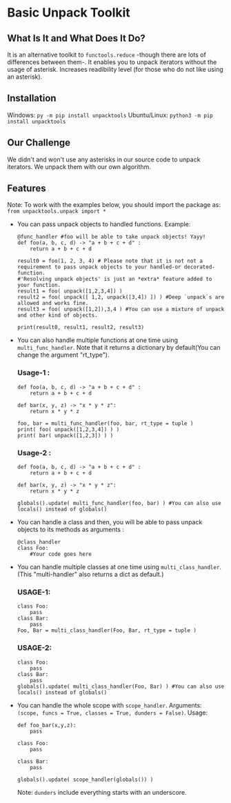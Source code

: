 # Basic Unpack Toolkit

## What Is It and What Does It Do?
  It is an alternative toolkit to `functools.reduce` -though there are lots of differences between them-. It enables you to unpack iterators without the usage of asterisk.
  Increases readibility level (for those who do not like using an asterisk).
## Installation
  Windows: `py -m pip install unpacktools`
  Ubuntu/Linux: `python3 -m pip install unpacktools`
## Our Challenge
  We didn't and won't use any asterisks in our source code to unpack iterators. We unpack them with our own algorithm.
## Features
Note: To work with the examples below, you should import the package as: `from unpacktools.unpack import *`
* You can pass unpack objects to handled functions. Example:
  ```python3
  @func_handler #foo will be able to take unpack objects! Yayy!
  def foo(a, b, c, d) -> "a + b + c + d" :
      return a + b + c + d
      
  result0 = foo(1, 2, 3, 4) # Please note that it is not not a requirement to pass unpack objects to your handled-or decorated- function. 
  #'Resolving unpack objects' is just an *extra* feature added to your function.
  result1 = foo( unpack([1,2,3,4]) )
  result2 = foo( unpack([ 1,2, unpack([3,4]) ]) ) #Deep `unpack`s are allowed and works fine.
  result3 = foo( unpack([1,2]),3,4 ) #You can use a mixture of unpack and other kind of objects.

  print(result0, result1, result2, result3)
  ```
* You can also handle multiple functions at one time using `multi_func_handler`. Note that it returns a dictionary by default(You can change the argument "rt_type").
  ### Usage-1 :
    ```python3
    def foo(a, b, c, d) -> "a + b + c + d" :
        return a + b + c + d
        
    def bar(x, y, z) -> "x * y * z":
        return x * y * z
        
    foo, bar = multi_func_handler(foo, bar, rt_type = tuple )
    print( foo( unpack([1,2,3,4]) ) )
    print( bar( unpack([1,2,3]) ) )
    ```
  ### Usage-2 :
    ```python3
    def foo(a, b, c, d) -> "a + b + c + d" :
        return a + b + c + d
        
    def bar(x, y, z) -> "x * y * z":
        return x * y * z
        
    globals().update( multi_func_handler(foo, bar) ) #You can also use locals() instead of globals()
    ```
* You can handle a class and then, you will be able to pass unpack objects to its methods as arguments :
  ```python3
  @class_handler
  class Foo:
      #Your code goes here
  ```
* You can handle multiple classes at one time using `multi_class_handler`. (This "multi-handler" also returns a dict as default.)
  ### USAGE-1:
    ```python3
    class Foo:
        pass
    class Bar:
        pass
    Foo, Bar = multi_class_handler(Foo, Bar, rt_type = tuple )
    ```
  ### USAGE-2:
    ```python3
    class Foo:
        pass
    class Bar:
        pass
    globals().update( multi_class_handler(Foo, Bar) ) #You can also use locals() instead of globals()
    ```
* You can handle the whole scope with `scope_handler`. Arguments: `(scope, funcs = True, classes = True, dunders = False)`. Usage:
  ```python3
  def foo_bar(x,y,z):
      pass
      
  class Foo:
      pass
      
  class Bar:
      pass
  
  globals().update( scope_handler(globals()) )
  ```
  Note: `dunders` include everything starts with an underscore.
